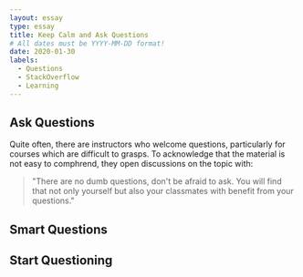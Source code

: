 ```yaml
---
layout: essay
type: essay
title: Keep Calm and Ask Questions
# All dates must be YYYY-MM-DD format!
date: 2020-01-30
labels:
  - Questions
  - StackOverflow
  - Learning 
---
```

## Ask Questions

Quite often, there are instructors who welcome questions, particularly for courses which are difficult to grasps. To acknowledge that the material is not easy to comphrend, they open discussions on the topic with: 
> "There are no dumb questions, don't be afraid to ask. You will find that not only yourself but also your classmates with benefit from your questions."

## Smart Questions


## Start Questioning

